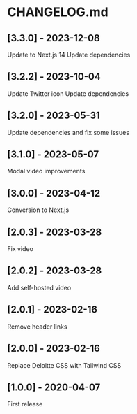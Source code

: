 # CHANGELOG.md

## [3.3.0] - 2023-12-08

Update to Next.js 14
Update dependencies

## [3.2.2] - 2023-10-04

Update Twitter icon
Update dependencies

## [3.2.0] - 2023-05-31

Update dependencies and fix some issues

## [3.1.0] - 2023-05-07

Modal video improvements

## [3.0.0] - 2023-04-12

Conversion to Next.js

## [2.0.3] - 2023-03-28

Fix video

## [2.0.2] - 2023-03-28

Add self-hosted video

## [2.0.1] - 2023-02-16

Remove header links

## [2.0.0] - 2023-02-16

Replace Deloitte CSS with Tailwind CSS

## [1.0.0] - 2020-04-07

First release